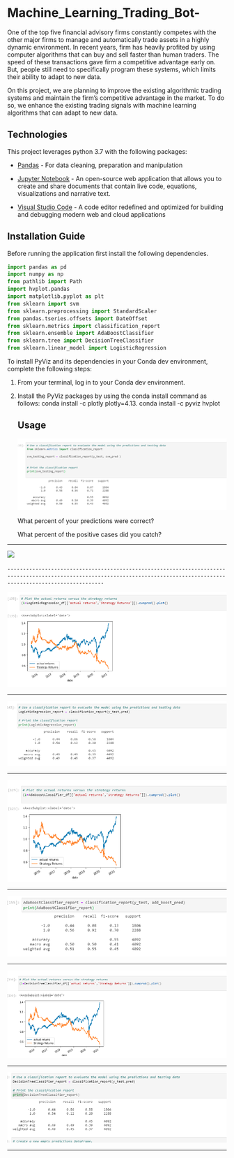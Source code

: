 # Machine_Learning_Trading_Bot-
One of the top five financial advisory firms constantly competes with the other major firms to manage and automatically trade assets in a highly dynamic environment. In recent years, firm has heavily profited by using computer algorithms that can buy and sell faster than human traders. The speed of these transactions gave firm a competitive advantage early on. But, people still need to specifically program these systems, which limits their ability to adapt to new data. 

On this project, we are planning to improve the existing algorithmic trading systems and maintain the firm’s competitive advantage in the market. To do so, we enhance the existing trading signals with machine learning algorithms that can adapt to new data.


## Technologies

This project leverages python 3.7 with the following packages:

* [Pandas](https://pandas.pydata.org/) - For data cleaning, preparation and manipulation

* [Jupyter Notebook](https://jupyter.org/) - An open-source web application that allows you to create and share documents that contain live code, equations, visualizations and narrative text.

* [Visual Studio Code](https://code.visualstudio.com/) - A code editor redefined and optimized for building and debugging modern web and cloud applications

## Installation Guide

Before running the application first install the following dependencies.

```python
import pandas as pd
import numpy as np
from pathlib import Path
import hvplot.pandas
import matplotlib.pyplot as plt
from sklearn import svm
from sklearn.preprocessing import StandardScaler
from pandas.tseries.offsets import DateOffset
from sklearn.metrics import classification_report
from sklearn.ensemble import AdaBoostClassifier
from sklearn.tree import DecisionTreeClassifier
from sklearn.linear_model import LogisticRegression
```

To install PyViz and its dependencies in your Conda dev environment, complete the following steps:

1. From your terminal, log in to your Conda dev environment.

2. Install the PyViz packages by using the conda install command as follows:
    conda install -c plotly plotly=4.13.
    conda install -c pyviz hvplot
    
    
   ## Usage
   
   ![](snapshots/svm_classification_report.PNG)
   
   What percent of your predictions were correct? 
   
   What percent of the positive cases did you catch?

---------------------------------------------------------------------------------------------------------------------------------------------------------------------------
    
   ![](snapshots/svm_cumm_actual_strategy_returns.PNG.PNG) 
    
    ---------------------------------------------------------------------------------------------------------------------------------------------------------------------------

   
   ![](snapshots/cumm_LogisticRegression.PNG)
   
   ---------------------------------------------------------------------------------------------------------------------------------------------------------------------------
     
   
   ![](snapshots/LogisticRegression_classification_report.PNG)


---------------------------------------------------------------------------------------------------------------------------------------------------------------------------
   
   ![](snapshots/cumm_addboost.PNG)
   
---------------------------------------------------------------------------------------------------------------------------------------------------------------------------
   
     
   ![](snapshots/addboost_classification_report.PNG)
   
   ---------------------------------------------------------------------------------------------------------------------------------------------------------------------------
 
   
   ![](snapshots/cummulative_decision_tree.PNG)
   
   ---------------------------------------------------------------------------------------------------------------------------------------------------------------------------
  
   ![](snapshots/DecisionTree_classification_report.PNG)
   
   ---------------------------------------------------------------------------------------------------------------------------------------------------------------------------
 
  
